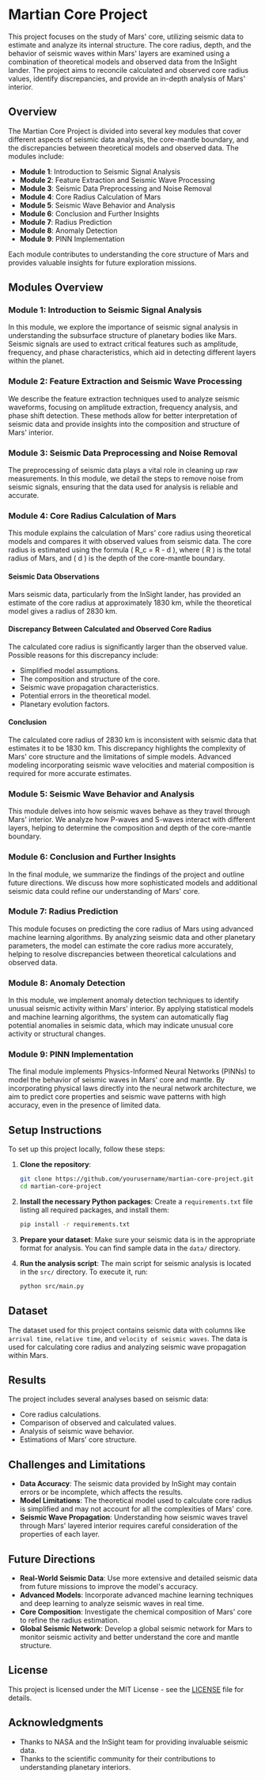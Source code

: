 # Martian Core Project

This project focuses on the study of Mars' core, utilizing seismic data to estimate and analyze its internal structure. The core radius, depth, and the behavior of seismic waves within Mars' layers are examined using a combination of theoretical models and observed data from the InSight lander. The project aims to reconcile calculated and observed core radius values, identify discrepancies, and provide an in-depth analysis of Mars' interior.

## Overview

The Martian Core Project is divided into several key modules that cover different aspects of seismic data analysis, the core-mantle boundary, and the discrepancies between theoretical models and observed data. The modules include:

- **Module 1**: Introduction to Seismic Signal Analysis
- **Module 2**: Feature Extraction and Seismic Wave Processing
- **Module 3**: Seismic Data Preprocessing and Noise Removal
- **Module 4**: Core Radius Calculation of Mars
- **Module 5**: Seismic Wave Behavior and Analysis
- **Module 6**: Conclusion and Further Insights
- **Module 7**: Radius Prediction
- **Module 8**: Anomaly Detection
- **Module 9**: PINN Implementation

Each module contributes to understanding the core structure of Mars and provides valuable insights for future exploration missions.

## Modules Overview

### Module 1: Introduction to Seismic Signal Analysis
In this module, we explore the importance of seismic signal analysis in understanding the subsurface structure of planetary bodies like Mars. Seismic signals are used to extract critical features such as amplitude, frequency, and phase characteristics, which aid in detecting different layers within the planet.

### Module 2: Feature Extraction and Seismic Wave Processing
We describe the feature extraction techniques used to analyze seismic waveforms, focusing on amplitude extraction, frequency analysis, and phase shift detection. These methods allow for better interpretation of seismic data and provide insights into the composition and structure of Mars' interior.

### Module 3: Seismic Data Preprocessing and Noise Removal
The preprocessing of seismic data plays a vital role in cleaning up raw measurements. In this module, we detail the steps to remove noise from seismic signals, ensuring that the data used for analysis is reliable and accurate.

### Module 4: Core Radius Calculation of Mars
This module explains the calculation of Mars' core radius using theoretical models and compares it with observed values from seismic data. The core radius is estimated using the formula \( R_c = R - d \), where \( R \) is the total radius of Mars, and \( d \) is the depth of the core-mantle boundary.

#### Seismic Data Observations
Mars seismic data, particularly from the InSight lander, has provided an estimate of the core radius at approximately 1830 km, while the theoretical model gives a radius of 2830 km.

#### Discrepancy Between Calculated and Observed Core Radius
The calculated core radius is significantly larger than the observed value. Possible reasons for this discrepancy include:

- Simplified model assumptions.
- The composition and structure of the core.
- Seismic wave propagation characteristics.
- Potential errors in the theoretical model.
- Planetary evolution factors.

#### Conclusion
The calculated core radius of 2830 km is inconsistent with seismic data that estimates it to be 1830 km. This discrepancy highlights the complexity of Mars' core structure and the limitations of simple models. Advanced modeling incorporating seismic wave velocities and material composition is required for more accurate estimates.

### Module 5: Seismic Wave Behavior and Analysis
This module delves into how seismic waves behave as they travel through Mars' interior. We analyze how P-waves and S-waves interact with different layers, helping to determine the composition and depth of the core-mantle boundary.

### Module 6: Conclusion and Further Insights
In the final module, we summarize the findings of the project and outline future directions. We discuss how more sophisticated models and additional seismic data could refine our understanding of Mars' core.

### Module 7: Radius Prediction
This module focuses on predicting the core radius of Mars using advanced machine learning algorithms. By analyzing seismic data and other planetary parameters, the model can estimate the core radius more accurately, helping to resolve discrepancies between theoretical calculations and observed data.

### Module 8: Anomaly Detection
In this module, we implement anomaly detection techniques to identify unusual seismic activity within Mars' interior. By applying statistical models and machine learning algorithms, the system can automatically flag potential anomalies in seismic data, which may indicate unusual core activity or structural changes.

### Module 9: PINN Implementation
The final module implements Physics-Informed Neural Networks (PINNs) to model the behavior of seismic waves in Mars' core and mantle. By incorporating physical laws directly into the neural network architecture, we aim to predict core properties and seismic wave patterns with high accuracy, even in the presence of limited data.

## Setup Instructions

To set up this project locally, follow these steps:

1. **Clone the repository**:
    ```bash
    git clone https://github.com/yourusername/martian-core-project.git
    cd martian-core-project
    ```

2. **Install the necessary Python packages**:
    Create a `requirements.txt` file listing all required packages, and install them:
    ```bash
    pip install -r requirements.txt
    ```

3. **Prepare your dataset**:
    Make sure your seismic data is in the appropriate format for analysis. You can find sample data in the `data/` directory.

4. **Run the analysis script**:
    The main script for seismic analysis is located in the `src/` directory. To execute it, run:
    ```bash
    python src/main.py
    ```

## Dataset

The dataset used for this project contains seismic data with columns like `arrival time`, `relative time`, and `velocity of seismic waves`. The data is used for calculating core radius and analyzing seismic wave propagation within Mars.

## Results

The project includes several analyses based on seismic data:
- Core radius calculations.
- Comparison of observed and calculated values.
- Analysis of seismic wave behavior.
- Estimations of Mars' core structure.

## Challenges and Limitations

- **Data Accuracy**: The seismic data provided by InSight may contain errors or be incomplete, which affects the results.
- **Model Limitations**: The theoretical model used to calculate core radius is simplified and may not account for all the complexities of Mars' core.
- **Seismic Wave Propagation**: Understanding how seismic waves travel through Mars' layered interior requires careful consideration of the properties of each layer.

## Future Directions

- **Real-World Seismic Data**: Use more extensive and detailed seismic data from future missions to improve the model's accuracy.
- **Advanced Models**: Incorporate advanced machine learning techniques and deep learning to analyze seismic waves in real time.
- **Core Composition**: Investigate the chemical composition of Mars' core to refine the radius estimation.
- **Global Seismic Network**: Develop a global seismic network for Mars to monitor seismic activity and better understand the core and mantle structure.

## License

This project is licensed under the MIT License - see the [LICENSE](LICENSE) file for details.

## Acknowledgments

- Thanks to NASA and the InSight team for providing invaluable seismic data.
- Thanks to the scientific community for their contributions to understanding planetary interiors.
